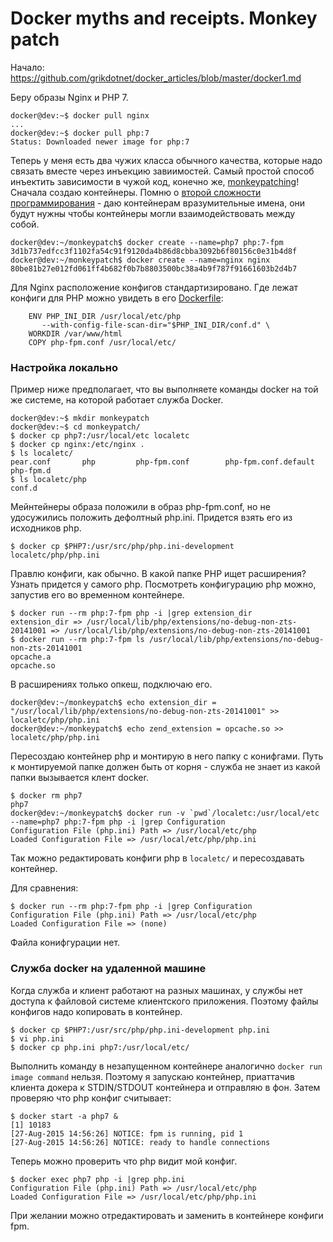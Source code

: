 Docker myths and receipts. Monkey patch
========

Начало: https://github.com/grikdotnet/docker_articles/blob/master/docker1.md

Беру образы Nginx и PHP 7.
```
docker@dev:~$ docker pull nginx
...
docker@dev:~$ docker pull php:7
Status: Downloaded newer image for php:7
```

Теперь у меня есть два чужих класса обычного качества, которые надо связать вместе через инъекцию завиимостей. Самый простой способ инъектить зависимости в чужой код, конечно же, [monkeypatching](https://ru.wikipedia.org/wiki/Monkey_patch)!
Сначала создаю контейнеры. Помню о [второй сложности программирования](http://martinfowler.com/bliki/TwoHardThings.html) - даю контейнерам вразумительные имена, они будут нужны чтобы контейнеры могли взаимодействовать между собой.
```
docker@dev:~/monkeypatch$ docker create --name=php7 php:7-fpm
3d1b737edfcc3f1102fa54c91f9120da4b86d8cbba3092b6f80156c0e31b4d8f
docker@dev:~/monkeypatch$ docker create --name=nginx nginx
80be81b27e012fd061ff4b682f0b7b8803500bc38a4b9f787f91661603b2d4b7
```

Для Nginx расположение конфигов стандартизировано. Где лежат конфиги для PHP можно увидеть в его [Dockerfile]((https://github.com/docker-library/php/blob/f5e091ac3815dce80ca496298e0cb94638844b10/7.0/fpm/Dockerfile)):
```
	ENV PHP_INI_DIR /usr/local/etc/php
	   --with-config-file-scan-dir="$PHP_INI_DIR/conf.d" \
	WORKDIR /var/www/html
	COPY php-fpm.conf /usr/local/etc/
```
### Настройка локально

Пример ниже предполагает, что вы выполняете команды docker на той же системе, на которой работает служба Docker.
```
docker@dev:~$ mkdir monkeypatch
docker@dev:~$ cd monkeypatch/
$ docker cp php7:/usr/local/etc localetc
$ docker cp nginx:/etc/nginx .
$ ls localetc/
pear.conf		php			php-fpm.conf		php-fpm.conf.default	php-fpm.d
$ ls localetc/php
conf.d
```
Мейнтейнеры образа положили в образ php-fpm.conf, но не удосужились положить дефолтный php.ini. Придется взять его из исходников php.

	$ docker cp $PHP7:/usr/src/php/php.ini-development localetc/php/php.ini

Правлю конфиги, как обычно. В какой папке PHP ищет расширения? Узнать придется у самого php.
Посмотреть конфигурацию php можно, запустив его во временном контейнере.
```
$ docker run --rm php:7-fpm php -i |grep extension_dir
extension_dir => /usr/local/lib/php/extensions/no-debug-non-zts-20141001 => /usr/local/lib/php/extensions/no-debug-non-zts-20141001
$ docker run --rm php:7-fpm ls /usr/local/lib/php/extensions/no-debug-non-zts-20141001
opcache.a
opcache.so
```
В расширениях только опкеш, подключаю его. 
```
docker@dev:~/monkeypatch$ echo extension_dir = "/usr/local/lib/php/extensions/no-debug-non-zts-20141001" >>  localetc/php/php.ini
docker@dev:~/monkeypatch$ echo zend_extension = opcache.so >> localetc/php/php.ini
```
Пересоздаю контейнер php и монтирую в него папку с конифгами. Путь к монтируемой папке должен быть от корня - служба не знает из какой папки вызывается клент docker.
```
$ docker rm php7
php7
docker@dev:~/monkeypatch$ docker run -v `pwd`/localetc:/usr/local/etc --name=php7 php:7-fpm php -i |grep Configuration
Configuration File (php.ini) Path => /usr/local/etc/php
Loaded Configuration File => /usr/local/etc/php/php.ini
```
Так можно редактировать конфиги php в `localetc/` и пересоздавать контейнер.

Для сравнения:
```
$ docker run --rm php:7-fpm php -i |grep Configuration
Configuration File (php.ini) Path => /usr/local/etc/php
Loaded Configuration File => (none)
```
Файла конифгурации нет.


### Служба docker на удаленной машине

Когда служба и клиент работают на разных машинах, у службы нет доступа к файловой системе клиентского приложения. Поэтому файлы конфигов надо копировать в контейнер.

```
$ docker cp $PHP7:/usr/src/php/php.ini-development php.ini
$ vi php.ini
$ docker cp php.ini php7:/usr/local/etc/
```
Выполнить команду в незапущенном контейнере аналогично `docker run image command` нельзя.
Поэтому я запускаю контейнер, приаттачив клиента докера к STDIN/STDOUT контейнера и отправляю в фон.
Затем проверяю что php конфиг считывает:
```
$ docker start -a php7 &
[1] 10183
[27-Aug-2015 14:56:26] NOTICE: fpm is running, pid 1
[27-Aug-2015 14:56:26] NOTICE: ready to handle connections
```
Теперь можно проверить что php видит мой конфиг.
```
$ docker exec php7 php -i |grep php.ini
Configuration File (php.ini) Path => /usr/local/etc/php
Loaded Configuration File => /usr/local/etc/php/php.ini
```
При желании можно отредактировать и заменить в контейнере конфиги fpm.

